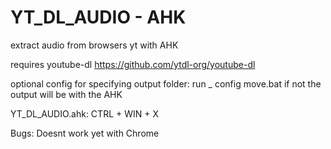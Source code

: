 # YT_DL_AUDIO - AHK
extract audio from browsers yt with AHK

requires youtube-dl https://github.com/ytdl-org/youtube-dl

optional config for specifying output folder:
  run _ config move.bat
  if not the output will be with the AHK

YT_DL_AUDIO.ahk:
  CTRL + WIN + X

Bugs:
  Doesnt work yet with Chrome 
